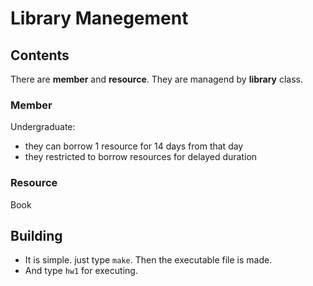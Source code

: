 # Library Manegement

## Contents

There are **member** and **resource**. They are managend by **library** class.

### Member

Undergraduate:

* they can borrow 1 resource for 14 days from that day
* they restricted to borrow resources for delayed duration

### Resource

Book

## Building

* It is simple. just type `make`. Then the executable file is made.
* And type `hw1` for executing.

